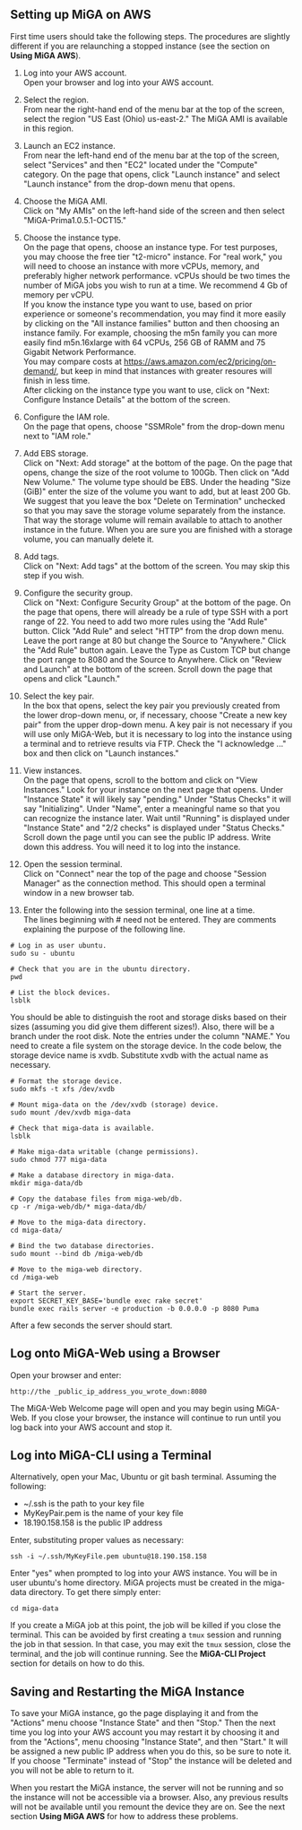## Setting up MiGA on AWS

First time users should take the following steps. The procedures are slightly different if you are relaunching a stopped instance (see the section on **Using MiGA AWS**).

1. Log into your AWS account.  
Open your browser and log into your AWS account.  
1. Select the region.  
From near the right-hand end of the menu bar at the top of the screen, select the region "US East (Ohio) us-east-2." The MiGA AMI is available in this region.  
1. Launch an EC2 instance.  
From near the left-hand end of the menu bar at the top of the screen, select "Services" and then "EC2" located under the "Compute" category. On the page that opens, click "Launch instance" and select "Launch instance" from the drop-down menu that opens.   

1. Choose the MiGA AMI.  
Click on "My AMIs" on the left-hand side of the screen and then select "MiGA-Prima1.0.5.1-OCT15."  

1. Choose the instance type.  
On the page that opens, choose an instance type. For test purposes, you may choose the free tier "t2-micro" instance. For "real work," you will need to choose an instance with more vCPUs, memory, and preferably higher network performance. vCPUs should be two times the number of MiGA jobs you wish to run at a time. We recommend 4 Gb of memory per vCPU.   
If you know the instance type you want to use, based on prior experience or someone's recommendation, you may find it more easily by clicking on the "All instance families" button and then choosing an instance family. For example, choosing the m5n family you can more easily find m5n.16xlarge with 64 vCPUs, 256 GB of RAMM and 75 Gigabit Network Performance.  
You may compare costs at https://aws.amazon.com/ec2/pricing/on-demand/, but keep in mind that instances with greater resoures will finish in less time.  
After clicking on the instance type you want to use, click on "Next: Configure Instance Details" at the bottom of the screen.  

1. Configure the IAM role.   
On the page that opens, choose "SSMRole" from the drop-down menu next to "IAM role."  

1. Add EBS storage.   
Click on "Next: Add storage" at the bottom of the page. On the page that opens, change the size of the root volume to 100Gb. Then click on "Add New Volume." The volume type should be EBS. Under the heading "Size (GiB)" enter the size of the volume you want to add, but at least 200 Gb. We suggest that you leave the box "Delete on Termination" unchecked so that you may save the storage volume separately from the instance. That way the storage volume will remain available to attach to another instance in the future. When you are sure you are finished with a storage volume, you can manually delete it.   

1. Add tags.  
Click on "Next: Add tags" at the bottom of the screen. You may skip this step if you wish.  

1. Configure the security group.  
Click on "Next: Configure Security Group" at the bottom of the page. On the page that opens, there will already be a rule of type SSH with a port range of 22. You need to add two more rules using the "Add Rule" button. Click "Add Rule" and select "HTTP" from the drop down menu. Leave the port range at 80 but change the Source to "Anywhere." Click the "Add Rule" button again. Leave the Type as Custom TCP but change the port range to 8080 and the Source to Anywhere. Click on "Review and Launch" at the bottom of the screen. Scroll down the page that opens and click "Launch."   

1. Select the key pair.  
In the box that opens, select the key pair you previously created from the lower drop-down menu, or, if necessary, choose "Create a new key pair" from the upper drop-down menu. A key pair is not necessary if you will use only MiGA-Web, but it is necessary to log into the instance using a terminal and to retrieve results via FTP. Check the "I acknowledge ..." box and then click on "Launch instances."  

1. View instances.  
On the page that opens, scroll to the bottom and click on "View Instances."  Look for your instance on the next page that opens. Under "Instance State" it will likely say "pending." Under "Status Checks" it will say "Initializing". Under "Name", enter a meaningful name so that you can recognize the instance later. Wait until "Running" is displayed under "Instance State" and "2/2 checks" is displayed under "Status Checks." Scroll down the page until you can see the public IP address. Write down this address. You will need it to log into the instance.

1. Open the session terminal.  
Click on "Connect" near the top of the page and choose "Session Manager" as the connection method. This should open a terminal window in a new browser tab.  

1. Enter the following into the session terminal, one line at a time.  
The lines beginning with # need not be entered. They are comments explaining the purpose of the following line.

```
# Log in as user ubuntu.
sudo su - ubuntu

# Check that you are in the ubuntu directory.
pwd

# List the block devices.
lsblk
```
You should be able to distinguish the root and storage disks based on their sizes (assuming you did give them different sizes!). Also, there will be a branch under the root disk. Note the entries under the column "NAME." You need to create a file system on the storage device. In the code below, the storage device name is xvdb. Substitute xvdb with the actual name as necessary.  

```
# Format the storage device.
sudo mkfs -t xfs /dev/xvdb

# Mount miga-data on the /dev/xvdb (storage) device.
sudo mount /dev/xvdb miga-data

# Check that miga-data is available.
lsblk

# Make miga-data writable (change permissions).
sudo chmod 777 miga-data

# Make a database directory in miga-data.  
mkdir miga-data/db

# Copy the database files from miga-web/db.
cp -r /miga-web/db/* miga-data/db/

# Move to the miga-data directory.
cd miga-data/

# Bind the two database directories.
sudo mount --bind db /miga-web/db 

# Move to the miga-web directory.
cd /miga-web

# Start the server.
export SECRET_KEY_BASE='bundle exec rake secret'  
bundle exec rails server -e production -b 0.0.0.0 -p 8080 Puma
```
After a few seconds the server should start.  

## Log onto MiGA-Web using a Browser

Open your browser and enter:  

```
http://the _public_ip_address_you_wrote_down:8080
```
The MiGA-Web Welcome page will open and you may begin using MiGA-Web. If you close your browser, the instance will continue to run until you log back into your AWS account and stop it.   

## Log into MiGA-CLI using a Terminal

Alternatively, open your Mac, Ubuntu or git bash terminal. Assuming the following:  
- ~/.ssh is the path to your key file
- MyKeyPair.pem is the name of your key file
- 18.190.158.158 is the public IP address
 
Enter, substituting proper values as necessary:

```
ssh -i ~/.ssh/MyKeyFile.pem ubuntu@18.190.158.158
```

Enter "yes" when prompted to log into your AWS instance. You will be in user ubuntu's home directory. MiGA projects must be created in the miga-data directory. To get there simply enter:  

```
cd miga-data
```
If you create a MiGA job at this point, the job will be killed if you close the terminal. This can be avoided by first creating a ```tmux``` session and running the job in that session. In that case, you may exit the ```tmux``` session, close the terminal, and the job will continue running. See the **MiGA-CLI Project** section for details on how to do this.  

## Saving and Restarting the MiGA Instance

To save your MiGA instance, go the page displaying it and from the "Actions" menu choose "Instance State" and then "Stop." Then the next time you log into your AWS account you may restart it by choosing it and from the "Actions", menu choosing "Instance State", and then "Start." It will be assigned a new public IP address when you do this, so be sure to note it. If you choose "Terminate" instead of "Stop" the instance will be deleted and you will not be able to return to it.  

When you restart the MiGA instance, the server will not be running and so the instance will not be accessible via a browser. Also, any previous results will not be available until you remount the device they are on. See the next section **Using MiGA AWS** for how to address these problems.  
